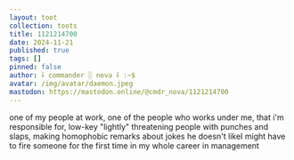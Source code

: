 ```yaml
---
layout: toot
collection: toots
title: 1121214700
date: 2024-11-21
published: true
tags: []
pinned: false
author: ⸸ commander ░ nova ⸸ :~$
avatar: /img/avatar/daemon.jpeg
mastodon: https://mastodon.online/@cmdr_nova/1121214700
---
```


one of my people at work, one of the people who works under me, that i'm responsible for, low-key "lightly" threatening people with punches and slaps, making homophobic remarks about jokes he doesn't likeI might have to fire someone for the first time in my whole career in management
